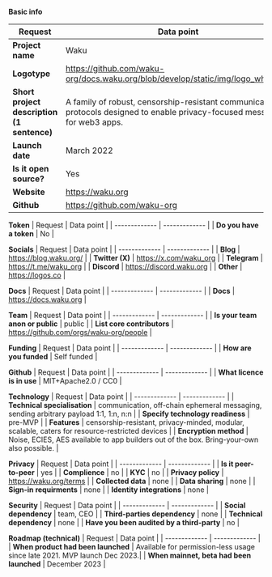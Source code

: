 **Basic info**

| Request  | Data point | 
| ------------- | ------------- |
| **Project name**  | Waku |
| **Logotype**  | https://github.com/waku-org/docs.waku.org/blob/develop/static/img/logo_white.svg |
| **Short project description (1 sentence)** | A family of robust, censorship-resistant communication protocols designed to enable privacy-focused messaging for web3 apps. |
| **Launch date** | March 2022  |
| **Is it open source?** | Yes |
| **Website**  | https://waku.org |
| **Github**  | https://github.com/waku-org |

**Token**
| Request  | Data point | 
| ------------- | ------------- |
| **Do you have a token** | No |

**Socials**
| Request  | Data point | 
| ------------- | ------------- |
| **Blog** | https://blog.waku.org/ |
| **Twitter (X)** | https://x.com/waku_org |
| **Telegram** | https://t.me/waku_org |
| **Discord** | https://discord.waku.org |
| **Other** | https://logos.co |

**Docs**
| Request  | Data point | 
| ------------- | ------------- |
| **Docs** | https://docs.waku.org |

**Team**
| Request  | Data point | 
| ------------- | ------------- |
| **Is your team anon or public**  | public | 
| **List core contributors** | https://github.com/orgs/waku-org/people |

**Funding**
| Request  | Data point | 
| ------------- | ------------- |
| **How are you funded**  | Self funded |

**Github**
| Request  | Data point | 
| ------------- | ------------- |
| **What licence is in use**  | MIT+Apache2.0 / CC0 | 

**Technology**
| Request  | Data point | 
| ------------- | ------------- |
| **Technical specialisation**  | communication, off-chain ephemeral messaging, sending arbitrary payload 1:1, 1:n, n:n | 
| **Specify technology readiness**  | pre-MVP | 
| **Features**  | censorship-resistant, privacy-minded, modular, scalable, caters for resource-restricted devices | 
| **Encryption method**  | Noise, ECIES, AES available to app builders out of the box. Bring-your-own also possible. | 

**Privacy**
| Request  | Data point | 
| ------------- | ------------- |
| **Is it peer-to-peer**  | yes | 
| **Complience**  | no |
| **KYC**  | no |
| **Privacy policy** | https://waku.org/terms |
| **Collected data**  | none |
| **Data sharing** | none |
| **Sign-in requirments** | none |
| **Identity integrations** | none |

**Security**
| Request  | Data point | 
| ------------- | ------------- |
| **Social dependency**  | team, CEO |
| **Third-parties dependency** | none |
| **Technical dependency** | none |
| **Have you been audited by a third-party** | no |

**Roadmap (technical)** 
| Request  | Data point | 
| ------------- | ------------- |
| **When product had been launched** | Available for permission-less usage since late 2021. MVP launch Dec 2023.|
| **When mainnet, beta had been launched**  | December 2023 |
